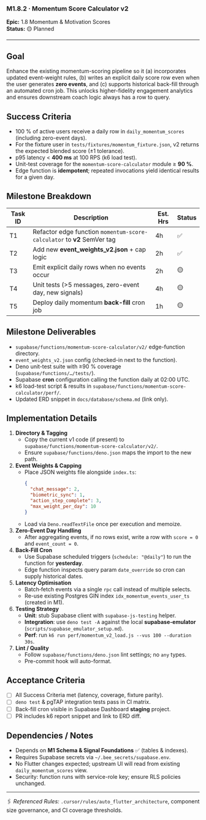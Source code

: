 ### M1.8.2 · Momentum Score Calculator v2
**Epic:** 1.8 Momentum & Motivation Scores  
**Status:** 🟡 Planned  

---

## Goal
Enhance the existing momentum-scoring pipeline so it (a) incorporates updated event-weight rules, (b) writes an explicit daily score row even when the user generates **zero events**, and (c) supports historical back-fill through an automated cron job. This unlocks higher-fidelity engagement analytics and ensures downstream coach logic always has a row to query.

## Success Criteria
- 100 % of active users receive a daily row in `daily_momentum_scores` (including zero-event days).
- For the fixture user in `tests/fixtures/momentum_fixture.json`, v2 returns the expected blended score (±1 tolerance).
- p95 latency < **400 ms** at 100 RPS (k6 load test).
- Unit-test coverage for the `momentum-score-calculator` module ≥ **90 %**.
- Edge function is **idempotent**; repeated invocations yield identical results for a given day.

## Milestone Breakdown
| Task ID | Description | Est. Hrs | Status |
| ------- | ----------- | -------- | ------ |
| T1 | Refactor edge function `momentum-score-calculator` to **v2** SemVer tag | 4h | ✅ |
| T2 | Add new **event_weights_v2.json** + cap logic | 2h | ✅ |
| T3 | Emit explicit daily rows when no events occur | 2h | 🟡 |
| T4 | Unit tests (>5 messages, zero-event day, new signals) | 4h | 🟡 |
| T5 | Deploy daily momentum **back-fill** cron job | 1h | 🟡 |

## Milestone Deliverables
- `supabase/functions/momentum-score-calculator/v2/` edge-function directory.
- `event_weights_v2.json` config (checked-in next to the function).
- Deno unit-test suite with ≥90 % coverage (`supabase/functions/…/tests/`).
- Supabase **cron** configuration calling the function daily at 02:00 UTC.
- k6 load-test script & results in `supabase/functions/momentum-score-calculator/perf/`.
- Updated ERD snippet in `docs/database/schema.md` (link only).

## Implementation Details
1. **Directory & Tagging**  
   - Copy the current v1 code (if present) to `supabase/functions/momentum-score-calculator/v2/`.  
   - Ensure `supabase/functions/deno.json` maps the import to the new path.
2. **Event Weights & Capping**  
   - Place JSON weights file alongside `index.ts`:
     ```json
     {
       "chat_message": 2,
       "biometric_sync": 1,
       "action_step_complete": 3,
       "max_weight_per_day": 10
     }
     ```
   - Load via `Deno.readTextFile` once per execution and memoize.
3. **Zero-Event Day Handling**  
   - After aggregating events, if no rows exist, write a row with `score = 0` and `event_count = 0`.
4. **Back-Fill Cron**  
   - Use Supabase scheduled triggers (`schedule: "@daily"`) to run the function for **yesterday**.
   - Edge function inspects query param `date_override` so cron can supply historical dates.
5. **Latency Optimisation**  
   - Batch‐fetch events via a single `rpc` call instead of multiple selects.  
   - Re-use existing Postgres GIN index `idx_momentum_events_user_ts` (created in M1).
6. **Testing Strategy**  
   - **Unit**: stub Supabase client with `supabase-js-testing` helper.
   - **Integration**: use `deno test -A` against the local **supabase‐emulator** (`scripts/supabase_emulator_setup.md`).
   - **Perf**: run `k6 run perf/momentum_v2_load.js --vus 100 --duration 30s`.
7. **Lint / Quality**  
   - Follow `supabase/functions/deno.json` lint settings; no `any` types.  
   - Pre-commit hook will auto-format.

## Acceptance Criteria
- [ ] All Success Criteria met (latency, coverage, fixture parity).
- [ ] `deno test` & pgTAP integration tests pass in CI matrix.
- [ ] Back-fill cron visible in Supabase Dashboard **staging** project.
- [ ] PR includes k6 report snippet and link to ERD diff.

## Dependencies / Notes
- Depends on **M1 Schema & Signal Foundations** ✅ (tables & indexes).  
- Requires Supabase secrets via `~/.bee_secrets/supabase.env`.  
- No Flutter changes expected; upstream UI will read from existing `daily_momentum_scores` view.
- Security: function runs with service-role key; ensure RLS policies unchanged.

---
🖇 *Referenced Rules:* `.cursor/rules/auto_flutter_architecture`, component size governance, and CI coverage thresholds. 
